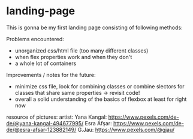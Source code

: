 # landing-page
This is gonna be my first landing page consisting of following methods: 

Problems encountered:
- unorganized css/html file (too many different classes)
- when flex properties work and when they don't
- a whole lot of containers

Improvements / notes for the future:
- minimize css file, look for combining classes or combine slectors for classes that share same properties -> revisit code!
- overall a solid understanding of the basics of flexbox at least for right now

resource of pictures:
artist:
Yana Kangal: https://www.pexels.com/de-de/@yana-kangal-494677995/
Esra Afşar: https://www.pexels.com/de-de/@esra-afsar-123882149/
G.Jau: https://www.pexels.com/@gjau/